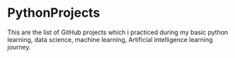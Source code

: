 # PythonProjects
This are the list of GitHub projects which i practiced during my basic python learning, data science, machine learning, Artificial intelligence learning journey.
